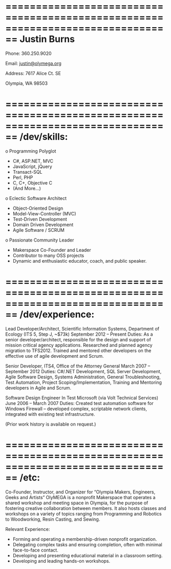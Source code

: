 ================================================================================
**Justin Burns**
================================================================================

Phone: 360.250.9020

Email: justin@olymega.org

Address: 7617 Alice Ct. SE

Olympia, WA 98503

================================================================================
/dev/skills:
================================================================================
o Programming Polyglot
- C#, ASP.NET, MVC
- JavaScript, jQuery
- Transact-SQL
- Perl, PHP
- C, C+, Objective C
- (And	More…)

o Eclectic Software Architect
- Object-Oriented Design
- Model-View-Controller (MVC)
- Test-Driven Development
- Domain Driven Development
- Agile Software / SCRUM

o Passionate Community Leader
- Makerspace Co-Founder and Leader
- Contributor to many OSS projects
- Dynamic and enthusiastic educator,
coach, and public speaker.

================================================================================
/dev/experience:
================================================================================

Lead Developer/Architect, Scientific Information
Systems, Department of Ecology (ITS 5, Step J, ~$73k)
September 2012 – Present
Duties: As a senior developer/architect, responsible for the design and support of mission critical agency applications. Researched and planned agency migration to TFS2012. Trained and mentored other developers on the effective use of agile development and Scrum.

Senior Developer, ITS4, Office of the Attorney General
March 2007 – September 2012
Duties: C#/.NET Development, SQL Server
Development, Agile Software Design, Systems Administration, General Troubleshooting, Test Automation, Project Scoping/Implementation, Training and Mentoring developers in Agile and Scrum.

Software Design Engineer In Test
Microsoft (via Volt Technical Services)
June 2006 – March 2007
Duties: Created test automation software for Windows Firewall – developed complex, scriptable network clients, integrated with existing test infrastructure. 

(Prior work history is available on request.)


================================================================================
/etc:
================================================================================
Co-Founder, Instructor, and Organizer for “Olympia Makers, Engineers, Geeks and Artists”
OlyMEGA is a nonprofit Makerspace that operates a shared workshop and meeting space in Olympia, for the
purpose of fostering creative collaboration between members. It also hosts classes and workshops on a
variety of topics ranging from Programming and Robotics to Woodworking, Resin Casting, and Sewing.

Relevant Experience:
- Forming and operating a membership-driven nonprofit organization.
- Delegating complex tasks and ensuring completion, often with minimal face-to-face contact.
- Developing and presenting educational material in a classroom setting.
- Developing and leading hands-on workshops.
